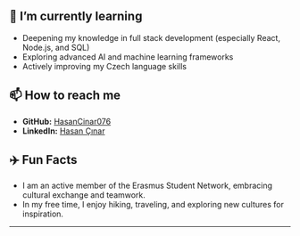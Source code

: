 ## 🌱 I’m currently learning
- Deepening my knowledge in full stack development (especially React, Node.js, and SQL)
- Exploring advanced AI and machine learning frameworks
- Actively improving my Czech language skills

## 📫 How to reach me
- **GitHub:** [HasanCinar076](https://github.com/HasanCinar076)
- **LinkedIn:** [Hasan Çınar](https://www.linkedin.com/in/hasan-çınar)

## ✈️ Fun Facts
- I am an active member of the Erasmus Student Network, embracing cultural exchange and teamwork.
- In my free time, I enjoy hiking, traveling, and exploring new cultures for inspiration.

---
